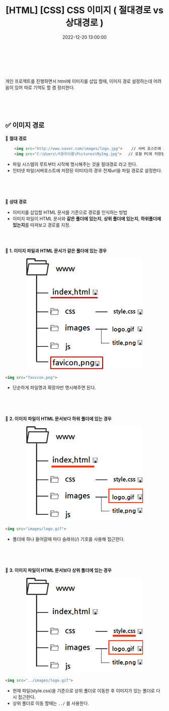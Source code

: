 ﻿---
permalink: /2022-12-20-CSS 이미지 (절대경로vs상대경로) /
title: "[HTML] [CSS]  CSS 이미지 ( 절대경로 vs 상대경로 )"
date: 2022-12-20 13:00:00
toc: true
toc_sticky: true
toc_label: "CSS 이미지 ( 절대경로 vs 상대경로 )"
categories:
- Front-end
tags:
- HTML & CSS
---
<br><br><br>

개인 프로젝트를 진행하면서 html에 이미지를 삽입 할때, 이미지 경로 설정하는데 어려움이 있어 따로 기억도 할 겸 정리한다.

<br><br><br>

## ✅ 이미지 경로

📌 **절대 경로**

```html
	<img src="http://www.naver.com/images/logo.jpg">	// 서버 호스트에 저장된 이미지
	<img src="C:\Users\사용자이름\Pictures\MyImg.jpg"> 	// 로컬 PC에 저장된 이미지
```

- 파일 시스템의 루트부터 시작해 명시해주는 것을 절대경로 라고 한다.
- 인터넷 파일(서버호스트에 저장된 이미지)의 경우 전체url을 파일 경로로 설정한다.

<br><br><br>

📌 **상대 경로**
- 이미지를 삽입할 HTML 문서를 기준으로 경로를 인식하는 방법
- 이미지 파일이 HTML 문서와 **같은 폴더에 있는지**, **상위 폴더에 있는지**, **하위폴더에 있는지**를 따져보고 경로를 지정.

<br><br>

📌 **1. 이미지 파일과 HTML 문서가 같은 폴더에 있는 경우**
<p align="center">
<img src="https://github.com/idkim97/idkim97.github.io/blob/master/img/css1.gif?raw=true">
</p>

```html
<img src="favicon.png">
```

- 단순하게 파일명과 확장자만 명시해주면 된다.


<br><br><br>

📌 **2. 이미지 파일이 HTML 문서보다 하위 폴더에 있는 경우**
<p align="center">
<img src="https://github.com/idkim97/idkim97.github.io/blob/master/img/css2.gif?raw=true">
</p>

```html
<img src="images/logo.gif">
```

- 폴더에 하나 들어갈때 마다 슬래쉬(/) 기호를 사용해 접근한다.

<br><br><br>

📌 **3. 이미지 파일이 HTML 문서보다 상위 폴더에 있는 경우**
<p align="center">
<img src="https://github.com/idkim97/idkim97.github.io/blob/master/img/css3.gif?raw=true">
</p>

```html
<img src="../images/logo.gif">
```
- 현재 파일(style.css)을 기준으로 상위 폴더로 이동한 후 이미지가 있는 폴더로 다시 접근한다.
- 상위 폴더로 이동 할때는 ```../``` 를 사용한다. 
